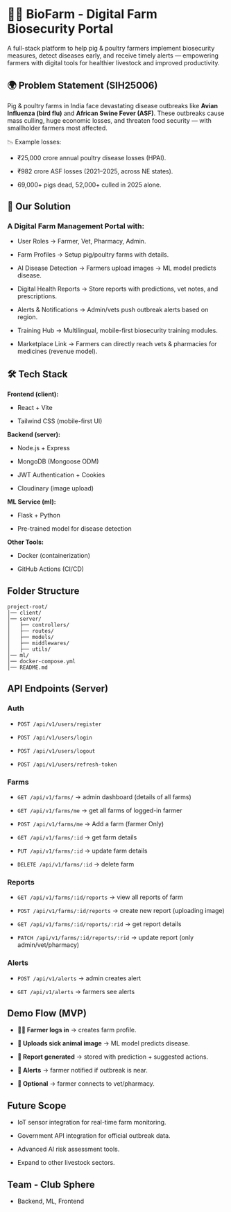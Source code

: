 # 🐖🐓 BioFarm - Digital Farm Biosecurity Portal

A full-stack platform to help pig & poultry farmers implement biosecurity measures, detect diseases early, and receive timely alerts — empowering farmers with digital tools for healthier livestock and improved productivity.

## 🌍 Problem Statement (SIH25006)

Pig & poultry farms in India face devastating disease outbreaks like **Avian Influenza (bird flu)** and **African Swine Fever (ASF)**.
These outbreaks cause mass culling, huge economic losses, and threaten food security — with smallholder farmers most affected.

📉 Example losses:

- ₹25,000 crore annual poultry disease losses (HPAI).

- ₹982 crore ASF losses (2021–2025, across NE states).

- 69,000+ pigs dead, 52,000+ culled in 2025 alone.

## 🎯 Our Solution

### A Digital Farm Management Portal with:

- User Roles → Farmer, Vet, Pharmacy, Admin.

- Farm Profiles → Setup pig/poultry farms with details.

- AI Disease Detection → Farmers upload images → ML model predicts disease.

- Digital Health Reports → Store reports with predictions, vet notes, and prescriptions.

- Alerts & Notifications → Admin/vets push outbreak alerts based on region.

- Training Hub → Multilingual, mobile-first biosecurity training modules.

- Marketplace Link → Farmers can directly reach vets & pharmacies for medicines (revenue model).

## 🛠️ Tech Stack

**Frontend (client):**

- React + Vite

- Tailwind CSS (mobile-first UI)

**Backend (server):**

- Node.js + Express

- MongoDB (Mongoose ODM)

- JWT Authentication + Cookies

- Cloudinary (image upload)

**ML Service (ml):**

- Flask + Python

- Pre-trained model for disease detection

**Other Tools:**

- Docker (containerization)

<!-- Firebase Auth (Google login for farmers, optional) -->

- GitHub Actions (CI/CD)

## Folder Structure

```
project-root/
│── client/
│── server/
│   ├── controllers/
│   ├── routes/
│   ├── models/
│   ├── middlewares/
│   ├── utils/
│── ml/
│── docker-compose.yml
│── README.md

```

## API Endpoints (Server)

### Auth

- `POST /api/v1/users/register`

- `POST /api/v1/users/login`

- `POST /api/v1/users/logout`

- `POST /api/v1/users/refresh-token`

### Farms

- `GET /api/v1/farms/` → admin dashboard (details of all farms)

- `GET /api/v1/farms/me` → get all farms of logged-in farmer

- `POST /api/v1/farms/me` → Add a farm (farmer Only)

- `GET /api/v1/farms/:id` → get farm details

- `PUT /api/v1/farms/:id` → update farm details

- `DELETE /api/v1/farms/:id` → delete farm

### Reports

- `GET /api/v1/farms/:id/reports` → view all reports of farm

- `POST /api/v1/farms/:id/reports` → create new report (uploading image)

- `GET /api/v1/farms/:id/reports/:rid` → get report details

- `PATCH /api/v1/farms/:id/reports/:rid` → update report (only admin/vet/pharmacy)


### Alerts

- `POST /api/v1/alerts` → admin creates alert

- `GET /api/v1/alerts` → farmers see alerts

## Demo Flow (MVP)

- **👨‍🌾 Farmer logs in** → creates farm profile.

- **📸 Uploads sick animal image** → ML model predicts disease.

- **📝 Report generated** → stored with prediction + suggested actions.

- **🔔 Alerts** → farmer notified if outbreak is near.

- **🏥 Optional** → farmer connects to vet/pharmacy.

## Future Scope

- IoT sensor integration for real-time farm monitoring.

- Government API integration for official outbreak data.

- Advanced AI risk assessment tools.

- Expand to other livestock sectors.

## Team - Club Sphere

- Backend, ML, Frontend